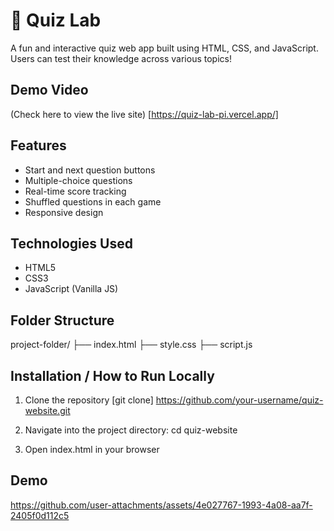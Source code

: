 
# 🧠 Quiz Lab 

A fun and interactive quiz web app built using HTML, CSS, and JavaScript. Users can test their knowledge across various topics!

## Demo Video
(Check here to view the live site)
[https://quiz-lab-pi.vercel.app/]


##  Features
- Start and next question buttons
- Multiple-choice questions
- Real-time score tracking
- Shuffled questions in each game
- Responsive design

##  Technologies Used
- HTML5
- CSS3
- JavaScript (Vanilla JS)

##  Folder Structure
project-folder/
├── index.html
├── style.css
├── script.js

## Installation / How to Run Locally
   1. Clone the repository [git clone]
 https://github.com/your-username/quiz-website.git

2. Navigate into the project directory:
    cd quiz-website

3. Open index.html in your browser







## Demo

https://github.com/user-attachments/assets/4e027767-1993-4a08-aa7f-2405f0d112c5


